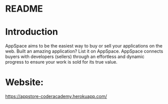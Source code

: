 # README

# Introduction
AppSpace aims to be the easiest way to buy or sell your applications on the web. Built an amazing application? List it on AppSpace. AppSpace connects buyers with developers (sellers) through an effortless and dynamic progress to ensure your work is sold for its true value.

# Website:
https://appstore-coderacademy.herokuapp.com/
